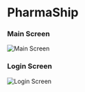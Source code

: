 # PharmaShip

### Main Screen

![Main Screen](https://lh3.googleusercontent.com/8-Ghl4Q3Sk22w8Xp8r0VqGv0cGYJfe2ec2sWPWUV8QoEzUDAcgjveo4an_c6Vn35QUmnn0YoAugRFj8o6kvbFcnDVczkQT3FPoZTt-bEkAEZTr9vQKdfZFaWNKOefCmtnKKFf716rtcKCOfSl9qZcjXTaXK0kIQhNTo2nFEV2rCj5YwFmhWXxJ17u0s4KEWv_uTqPeqkRTtjoNxrmcCRIn7c-SBRpvqwS8UI4oi6SfM0I-jMM0nm5d4iCoZJsfViKFSZ5yLvGnqsx0B9c7lND22ykUWB2wFR6M0b395ciQPeXtbYE5zhsRV3WVOzGZPN1KsC_bb0GLati2kfefvnKcOeUQxBHe_ziYsDw4mEuZ6UlqCzGQAMJbyP75032H_jVHiMMa6DhWniidhjib9q34ZRk4bY-u29kP7v-eXFaRrb6POUKKTXKP6KFFZlYN6vm7nzZkhgJb3Um8SJANV0vfPkq_wFuUcFXbCjF12MKwkGpPETN4bR46spru3r-ldHrskwa6kPgWXfIY5wsON2QR5YkvgyuJH2m1O2e7spfkA0oQifjU1phomziJo7BWpekavms0XQo4ggDWaJWfMKOa8DbFt1tfSdTvxXVaWLn-2evQfj2Oox2HblYL4kwj8ZSnP6djCImqEjROQ8bu4OAEyOFejhljLAv2boFj1VSBP0qQrkCyam920iNKAfQQ=w509-h903-no "Main Screen")

### Login Screen

![Login Screen](https://lh3.googleusercontent.com/Rck4vq8k-WUJ6t8m3hdMH6CCt3TEBnuva0MF3B-lTMO_gYe4H42RXjIE1H4DaM5oJlgPJCJpAT5NrgEK5pnQMwfTeeBfCunUiVeOYDG23ahrpIDclu3YD10RKX9pAmf2qp3iKdi9qgVQkUh0M6HqPU-K_ChTW2wRnimQEnVNv58GRYbcGDTzJlvam-gjqtRgxG1j9WeBlBWqt9kKoHGp0yLKEpKWk6Qg3sHKBmM1oIzHaDh4Yarrw71oATkb-P2s9JrcXbXgoBdjkzMmQXsk-jCzCDQcqMafoVHGq6_1fBznEboNNAuVIHJRyEb6GOQvWNGcqWNzNfUrpVrCehD_kDo8PmtqEDPtWXK7Aad2450XPXpnhZUu6gG66i66aYvaIc9An9PRioq1bFasCEr5Xng3AR1-9yf1x9f3OnVopNWFOX_zrIZIYSEBJqZWgs2VtNdDAKTNYJqvQ--_mZGNau8xLV7ljJ9nTSvBU5VFbdUNtDftyPe2vD5kObSZidvmIZnwwn8sCSy0JrO4uutKnx8VDnftt_Y9gI7t1fMBcp_TLIUSI3cpJE1g4M7PtRTNBYlibhobJkKg-v-0w91fle33umiuGPZo8WYGjrfSCtfNL1NrJLcNbb9w5-Zt9SIP3rRSxI-QRMdiQJexqcaDOMMDGImRQG9hkou2Vu56jhm9WEBOlRZMF_yaU2Y1dA=w509-h903-no "Login Screen")
